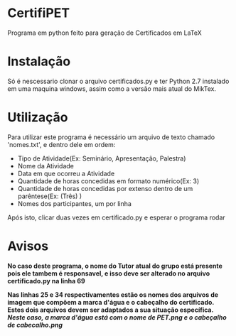 # CertifiPET
Programa em python feito para geração de Certificados em LaTeX

# Instalação
Só é nescessario clonar o arquivo certificados.py e ter Python 2.7 instalado em uma maquina windows, assim como a versão mais atual do MikTex.

# Utilização

Para utilizar este programa é necessário um arquivo de texto chamado 'nomes.txt', e dentro dele em ordem:

- Tipo de Atividade(Ex: Seminário, Apresentação, Palestra)
- Nome da Atividade
- Data em que ocorreu a Atividade
- Quantidade de horas concedidas em formato numérico(Ex: 3)
- Quantidade de horas concedidas por extenso dentro de um parêntese(Ex: (Três) )
- Nomes dos participantes, um por linha

Após isto, clicar duas vezes em certificado.py e esperar o programa rodar

# Avisos

**No caso deste programa, o nome do Tutor atual do grupo está presente pois ele tambem é responsavel, e isso deve ser alterado no arquivo certificado.py na linha 69**

**Nas linhas 25 e 34 respectivamentes estão os nomes dos arquivos de imagem que compõem a marca d'água e o cabeçalho do certificado. Estes dois arquivos devem ser adaptados a sua situação específica. *Neste caso, a marca d'água está com o nome de PET.png e o cabeçalho de cabecalho.png***


